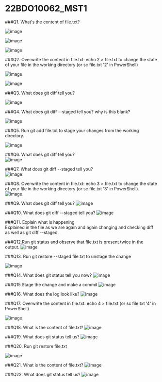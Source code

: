 # 22BDO10062_MST1


###Q1. What's the content of file.txt?
<br/>

![image](https://github.com/PreetMongaPM/22BDO10062_MST1/assets/131587235/05dde95f-9756-4ca2-8950-3a2bc436315b)

![image](https://github.com/PreetMongaPM/22BDO10062_MST1/assets/131587235/bf4fef81-4932-48cc-a11a-fcff79fda992)


![image](https://github.com/PreetMongaPM/22BDO10062_MST1/assets/131587235/987654d5-a264-4db8-b03d-2d98e9653d78)


###Q2. Overwrite the content in file.txt: echo 2 > file.txt to change the state of your file in the working directory (or sc file.txt '2' in PowerShell)
<br/>

![image](https://github.com/PreetMongaPM/22BDO10062_MST1/assets/131587235/cf35a7a4-5ac0-4431-b293-cab27c1d38de)

![image](https://github.com/PreetMongaPM/22BDO10062_MST1/assets/131587235/74d99cc8-ef89-4967-90e8-2dc033c7c75b)



###Q3. What does git diff tell you?
<br/>

![image](https://github.com/PreetMongaPM/22BDO10062_MST1/assets/131587235/39ce29a0-cf9a-4048-abd4-1c9b43ff8a9d)



###Q4. What does git diff --staged tell you? why is this blank?
<br/>

![image](https://github.com/PreetMongaPM/22BDO10062_MST1/assets/131587235/a5788c12-fe65-429a-bd7c-358678fd6f54)


###Q5. Run git add file.txt to stage your changes from the working directory.
<br/>

![image](https://github.com/PreetMongaPM/22BDO10062_MST1/assets/131587235/64d00a08-c20f-4bfe-b786-8209c73cccef)



###Q6. What does git diff tell you?
<br/>
![image](https://github.com/PreetMongaPM/22BDO10062_MST1/assets/131587235/7fa6082c-16e2-46e7-bda7-02247579182a)


###Q7. What does git diff --staged tell you?
<br/>
![image](https://github.com/PreetMongaPM/22BDO10062_MST1/assets/131587235/192d194c-7e06-49d6-8b8c-dcf3b168ccde)

###Q8. Overwrite the content in file.txt: echo 3 > file.txt to change the state of your file in the working directory (or sc file.txt '3' in PowerShell).
<br/>
![image](https://github.com/PreetMongaPM/22BDO10062_MST1/assets/131587235/79300a2a-3c74-4836-a58e-9f527fcf41d7)


###Q9. What does git diff tell you?
![image](https://github.com/PreetMongaPM/22BDO10062_MST1/assets/131587235/a165b78f-0cf4-45b1-9232-9a0a3ca0ec1a)


###Q10. What does git diff --staged tell you?
![image](https://github.com/PreetMongaPM/22BDO10062_MST1/assets/131587235/3582817f-43cc-4ab1-b898-9498a1c5a008)


###Q11. Explain what is happening 
<br/>
Explained in the file as we are again and again changing and checking diff as well as git diff --staged.

###Q12.Run git status and observe that file.txt is present twice in the output.
![image](https://github.com/PreetMongaPM/22BDO10062_MST1/assets/131587235/078f042c-33cf-4ea8-8fa5-471959d6fce9)


###Q13. Run git restore --staged file.txt to unstage the change

![image](https://github.com/PreetMongaPM/22BDO10062_MST1/assets/131587235/b647c9ef-8f4c-4be0-b45e-f4986b412b5c)



###Q14. What does git status tell you now?
![image](https://github.com/PreetMongaPM/22BDO10062_MST1/assets/131587235/df44c6f7-7392-4c16-a624-64007514f0eb)

###Q15.Stage the change and make a commit
![image](https://github.com/PreetMongaPM/22BDO10062_MST1/assets/131587235/d3279744-614c-4caf-825c-b0519cd800b3)

###Q16. What does the log look like?
![image](https://github.com/PreetMongaPM/22BDO10062_MST1/assets/131587235/63a04b62-4e1e-4b99-9351-7ce06f1d3c88)



###Q17. Overwrite the content in file.txt: echo 4 > file.txt (or sc file.txt '4' in PowerShell)

![image](https://github.com/PreetMongaPM/22BDO10062_MST1/assets/131587235/83eb3739-5c8c-4f12-b058-39cebdd91e0b)

###Q18. What is the content of file.txt?
![image](https://github.com/PreetMongaPM/22BDO10062_MST1/assets/131587235/104495cf-e306-4b9b-9b63-4b4a903f8675)



###Q19. What does git status tell us?
![image](https://github.com/PreetMongaPM/22BDO10062_MST1/assets/131587235/ff60dc42-f637-484c-adec-d9bdcdf2cb95)



###Q20. Run git restore file.txt

![image](https://github.com/PreetMongaPM/22BDO10062_MST1/assets/131587235/cbbb4926-87a1-483d-abbf-37d858877826)



###Q21. What is the content of file.txt?
![image](https://github.com/PreetMongaPM/22BDO10062_MST1/assets/131587235/0c81f225-3b4d-4640-a442-1e0e76f3a63a)


###Q22. What does git status tell us?
![image](https://github.com/PreetMongaPM/22BDO10062_MST1/assets/131587235/03007f64-74ae-4095-84ce-73c7033ecf14)




